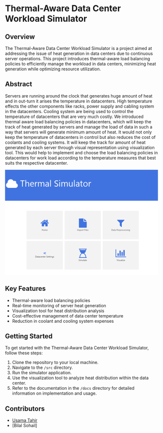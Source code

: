 # Thermal-Aware Data Center Workload Simulator

## Overview
The Thermal-Aware Data Center Workload Simulator is a project aimed at addressing the issue of heat generation in data centers due to continuous server operations. This project introduces thermal-aware load balancing policies to efficiently manage the workload in data centers, minimizing heat generation while optimizing resource utilization.

## Abstract
Servers are running around the clock that generates huge amount of heat and in out-turn it arises the temperature in datacenters. High temperature effects the other components like racks, power supply and cabling system in the datacenters. Cooling system are being used to control the temperature of datacenters that are very much costly. We introduced thermal aware load balancing policies in datacenters, which will keep the track of heat generated by servers and manage the load of data in such a way that servers will generate minimum amount of heat. It would not only keep the temperature of datacenters in control but also reduces the cost of coolants and cooling systems. It will keep the track for amount of heat generated by each server through visual representation using visualization tool. This would help to implement and choose the load balancing policies in datacenters for work load according to the temperature measures that best suits the respective datacenter.


![Snapshot of Simulator](https://github.com/Usama00004/Bachelors-FYP/blob/master/Images/Simulator_image.png)


## Key Features
- Thermal-aware load balancing policies
- Real-time monitoring of server heat generation
- Visualization tool for heat distribution analysis
- Cost-effective management of data center temperature
- Reduction in coolant and cooling system expenses


## Getting Started
To get started with the Thermal-Aware Data Center Workload Simulator, follow these steps:

1. Clone the repository to your local machine.
2. Navigate to the `/src` directory.
3. Run the simulator application.
4. Use the visualization tool to analyze heat distribution within the data center.
5. Refer to the documentation in the `/docs` directory for detailed information on implementation and usage.

## Contributors
- [Usama Tahir](https://github.com/yourusername)
- [Bilal Sohail]

